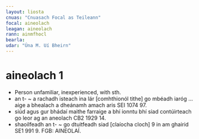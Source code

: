 ```yaml
---
layout: liosta
cnuas: "Cnuasach Focal as Teileann"
focal: aineolach
leagan: aineolach
rann: ainmfhocl
bearla:
udar: "Úna M. Uí Bheirn"
---
```


# aineolach 1

* Person unfamiliar, inexperienced, with sth.
* an t- ~ a rachadh isteach ina lár
[comhthionól tithe] go mbéadh iaróg … aige a
bhealach a dheánamh amach aris SEI 1074 97.
* siúd agus gur bhádaí maithe farraige a bhí ionntu bhí
siad contúirteach go leor ag an aneolach CB2 1929 14.
* shaoilfeadh an t- ~ go dtuitfeadh siad [claíocha cloch] 9
in am ghairid SE1 991 9. FGB:
AINEOLAÍ.
